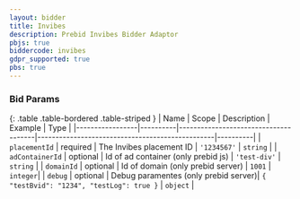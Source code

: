 ```yaml
---
layout: bidder
title: Invibes
description: Prebid Invibes Bidder Adaptor
pbjs: true
biddercode: invibes
gdpr_supported: true
pbs: true
---
```


### Bid Params

{: .table .table-bordered .table-striped }
| Name            | Scope    | Description                          | Example                                         | Type     |
|-----------------|----------|--------------------------------------|-------------------------------------------------|----------|
| `placementId`   | required | The Invibes placement ID             | `'1234567'`                                     | `string` |
| `adContainerId` | optional | Id of ad container (only prebid js)  | `'test-div'`                                    | `string` |
| `domainId`      | optional | Id of domain (only prebid server)    | `1001`                                          | `integer`|
| `debug`         | optional | Debug paramentes (only prebid server)| `{ "testBvid": "1234", "testLog": true }`       | `object` |

